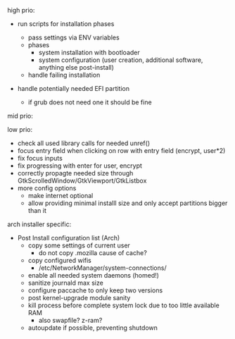 high prio:
* run scripts for installation phases
    * pass settings via ENV variables
    * phases
        * system installation with bootloader
        * system configuration (user creation, additional software, anything else post-install)
    * handle failing installation

* handle potentially needed EFI partition
    * if grub does not need one it should be fine

mid prio:

low prio:

* check all used library calls for needed unref()
* focus entry field when clicking on row with entry field (encrypt, user*2)
* fix focus inputs
* fix progressing with enter for user, encrypt
* correctly propagte needed size through GtkScrolledWindow/GtkViewport/GtkListbox
* more config options
    * make internet optional
    * allow providing minimal installl size and only accept partitions bigger than it


arch installer specific:
* Post Install configuration list (Arch)
    * copy some settings of current user
        * do not copy .mozilla cause of cache?
    * copy configured wifis
        * /etc/NetworkManager/system-connections/
    * enable all needed system daemons (homed!)
    * sanitize journald max size
    * configure paccache to only keep two versions
    * post kernel-upgrade module sanity
    * kill process before complete system lock due to too little available RAM
      * also swapfile? z-ram?
    * autoupdate if possible, preventing shutdown
